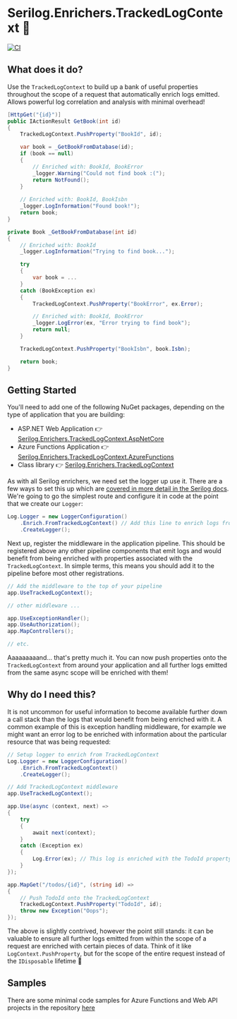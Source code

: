 # Serilog.Enrichers.TrackedLogContext 🌟

[![CI](https://github.com/CharlieJKendall/Serilog.Enrichers.TrackedLogContext/actions/workflows/ci.yml/badge.svg?branch=main)](https://github.com/CharlieJKendall/Serilog.Enrichers.TrackedLogContext/actions/workflows/ci.yml)

## What does it do?

Use the `TrackedLogContext` to build up a bank of useful properties throughout the scope of a request that automatically enrich logs emitted. Allows powerful log correlation and analysis with minimal overhead!

``` cs
[HttpGet("{id}")]
public IActionResult GetBook(int id)
{
    TrackedLogContext.PushProperty("BookId", id);

    var book = _GetBookFromDatabase(id);
    if (book == null)
    {
        // Enriched with: BookId, BookError
        _logger.Warning("Could not find book :(");
        return NotFound();
    }
    
    // Enriched with: BookId, BookIsbn
    _logger.LogInformation("Found book!");
    return book;
}

private Book _GetBookFromDatabase(int id)
{
    // Enriched with: BookId
    _logger.LogInformation("Trying to find book...");

    try
    {
        var book = ...
    }
    catch (BookException ex)
    {
        TrackedLogContext.PushProperty("BookError", ex.Error);

        // Enriched with: BookId, BookError
        _logger.LogError(ex, "Error trying to find book");
        return null;
    }

    TrackedLogContext.PushProperty("BookIsbn", book.Isbn);

    return book;
}
```

## Getting Started

You'll need to add one of the following NuGet packages, depending on the type of application that you are building:

- ASP.NET Web Application 👉 [Serilog.Enrichers.TrackedLogContext.AspNetCore](https://www.nuget.org/packages/Serilog.Enrichers.TrackedLogContext.AspNetCore)
- Azure Functions Application 👉 [Serilog.Enrichers.TrackedLogContext.AzureFunctions](https://www.nuget.org/packages/Serilog.Enrichers.TrackedLogContext.AzureFunctions)
- Class library 👉 [Serilog.Enrichers.TrackedLogContext](https://www.nuget.org/packages/Serilog.Enrichers.TrackedLogContext)

As with all Serilog enrichers, we need set the logger up use it. There are a few ways to set this up which are [covered in more detail in the Serilog docs](https://github.com/serilog/serilog/wiki/Configuration-Basics#enrichers). We're going to go the simplest route and configure it in code at the point that we create our `Logger`:

``` cs
Log.Logger = new LoggerConfiguration()
    .Enrich.FromTrackedLogContext() // Add this line to enrich logs from the TrackedLogContext
    .CreateLogger();
```

Next up, register the middleware in the application pipeline. This should be registered above any other pipeline components that emit logs and would benefit from being enriched with properties associated with the `TrackedLogContext`. In simple terms, this means you should add it to the pipeline before most other registrations.

``` cs
// Add the middleware to the top of your pipeline
app.UseTrackedLogContext();

// other middleware ...

app.UseExceptionHandler(); 
app.UseAuthorization();
app.MapControllers();

// etc.
```

Aaaaaaaaand... that's pretty much it. You can now push properties onto the `TrackedLogContext` from around your application and all further logs emitted from the same async scope will be enriched with them!

## Why do I need this?

It is not uncommon for useful information to become available further down a call stack than the logs that would benefit from being enriched with it. A common example of this is exception handling middleware, for example we might want an error log to be enriched with information about the particular resource that was being requested:

``` cs
// Setup logger to enrich from TrackedLogContext
Log.Logger = new LoggerConfiguration()
    .Enrich.FromTrackedLogContext()
    .CreateLogger();

// Add TrackedLogContext middleware
app.UseTrackedLogContext();

app.Use(async (context, next) =>
{
    try
    {
        await next(context);
    }
    catch (Exception ex)
    {
        Log.Error(ex); // This log is enriched with the TodoId property 🥳
    }
});

app.MapGet("/todos/{id}", (string id) =>
{
    // Push TodoId onto the TrackedLogContext
    TrackedLogContext.PushProperty("TodoId", id);
    throw new Exception("Oops");
});
```

The above is slightly contrived, however the point still stands: it can be valuable to ensure all further logs emitted from within the scope of a request are enriched with certain pieces of data. Think of it like `LogContext.PushProperty`, but for the scope of the entire request instead of the `IDisposable` lifetime 💅

## Samples

There are some minimal code samples for Azure Functions and Web API projects in the repository [here](samples)
